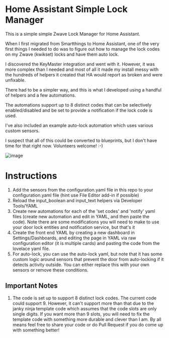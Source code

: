 # Home Assistant Simple Lock Manager
This is a simple simple Zwave Lock Manager for Home Assistant.

When I first migrated from Smartthings to Home Assistant, one of the very first things I needed to do was to figure out how to manage the lock codes on my Zwave (kwikset) locks and have them auto lock.

I discovered the KeyMaster integration and went with it.  However, it was more complex than I needed and most of all it made my install messy with the hundreds of helpers it created that HA would report as broken and were unfixable. 

There had to be a simpler way, and this is what I developed using a handful of helpers and a few automations.

The automations support up to 8 distinct codes that can be selectively enabled/disabled and be set to provide a notification if the lock code is used.

I've also included an example auto-lock automation which uses various custom sensors.

I suspect that all of this could be converted to blueprints, but I don't have time for that right now.  Volunteers welcome! :-)

![image](https://user-images.githubusercontent.com/25288127/208971061-797fa4b9-3915-4080-887a-2de3f22d9b04.png)

# Instructions
1) Add the sensors from the configuration.yaml file in this repo to your configuration.yaml file (hint use File Editor add-in if possible)
2) Reload the input_boolean and input_text helpers via Developer Tools/YAML
3) Create new automations for each of the 'set codes' and 'notify' yaml files (create new automation and edit in YAML, and then paste the code).  Note there are some modifications you will need to make to use your door lock entities and notification service, but that's it
4) Create the front end YAML by creating a new dashboard in Settings/Dashboards, and editing the page in YAML via raw configuration editor (it is multiple cards) and pasting the code from the lovelace yaml file.
5) For auto-lock, you can use the auto-lock yaml, but note that it has some custom logic around sensors that prevent the door from auto-locking if it detects activity outside.  You can either replace this with your own sensors or remove these conditions.

## Important Notes
1) The code is set up to support 8 distinct lock codes.  The current code could support 9.  However, it can't support more than that due to the janky ninja template code which assumes that the code slots are only single digits.  If you want more than 9 slots, you will need to fix the template code with something more durable and clever than I am.  By all means feel free to share your code or do Pull Request if you do come up with something better!
